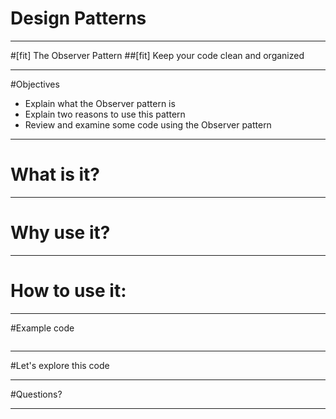 # Design Patterns

<!-- TODO: flesh out these slides -->

---

#[fit] The Observer Pattern
##[fit] Keep your code clean and organized

---

#Objectives
- Explain what the Observer pattern is
- Explain two reasons to use this pattern
- Review and examine some code using the Observer pattern

---

# What is it?



---

# Why use it?


---

# How to use it:


---

#Example code

```javascript


```

---

#Let's explore this code

---


#Questions?

---

